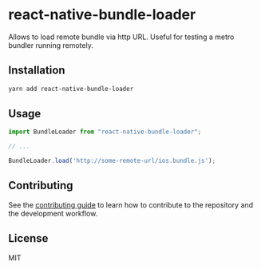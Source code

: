 # react-native-bundle-loader

Allows to load remote bundle via http URL.
Useful for testing a metro bundler running remotely.

## Installation

```sh
yarn add react-native-bundle-loader
```

## Usage

```js
import BundleLoader from "react-native-bundle-loader";

// ...

BundleLoader.load('http://some-remote-url/ios.bundle.js');
```

## Contributing

See the [contributing guide](CONTRIBUTING.md) to learn how to contribute to the repository and the development workflow.

## License

MIT
